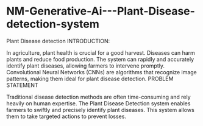 # NM-Generative-Ai---Plant-Disease-detection-system
Plant Disease detection
INTRODUCTION:

In agriculture, plant health is crucial for a good harvest. Diseases can harm plants and reduce food production. The system can rapidly and accurately identify plant diseases, allowing farmers to intervene promptly. Convolutional Neural Networks (CNNs) are algorithms that recognize image patterns, making them ideal for plant disease detection.
PROBLEM STATEMENT

Traditional disease detection methods are often time-consuming and rely heavily on human expertise. The Plant Disease Detection system enables farmers to swiftly and precisely identify plant diseases. This system allows them to take targeted actions to prevent losses.
